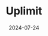 ---  
layout: startup_page  
title: "Uplimit"  
id: "uplimit.com"  
permalink: "/uplimituplimit.com07242024/"  
website: "https://uplimit.com"  
funding_round: "Series A"  
funding_amount: "$11M"  
investors: "Salesforce Ventures, GSV Ventures, Greylock Partners, Cowboy Ventures, Translink Capital, Workday Ventures, Conviction"  
about: "Uplimit is an AI-powered enterprise learning platform that helps companies upskill their employees and customers. It uses AI to personalize learning experiences, improve course completion rates, and scale education programs effectively, addressing the increasing demand for skill-building in the age of rapid technological advancement. The platform offers a marketplace of AI, technology, and leadership courses."  
markets: "AI, EdTech, Enterprise Learning, Software Development, Information Technology"  
hq: "San Mateo, California, United States"  
founded_year: "2021"  
linkedin: "https://www.linkedin.com/company/uplimit-education"  
twitter: "https://twitter.com/uplimit_"  
instagram: ""  
facebook: "https://www.facebook.com/uplimit.learning/"  
crunchbase: "https://www.crunchbase.com/organization/uplimit"  
pitchbook: "https://pitchbook.com/profiles/company/482681-71"  

date_display: "24-Jul-2024"  
date: "2024-07-24"

# SEO Optimization  
meta_title: "Uplimit - Series A Funding ($11M)"  
meta_description: "Uplimit, Uplimit is an AI-powered enterprise learning platform that helps companies upskill their employees and customers. It uses AI to personalize learning e..."  
meta_keywords: "Uplimit, AI, EdTech, Enterprise Learning, Software Development, Information Technology, Series A funding"  
canonical_url: "https://startup.projectstartups.com/uplimituplimit.com07242024/"  
---